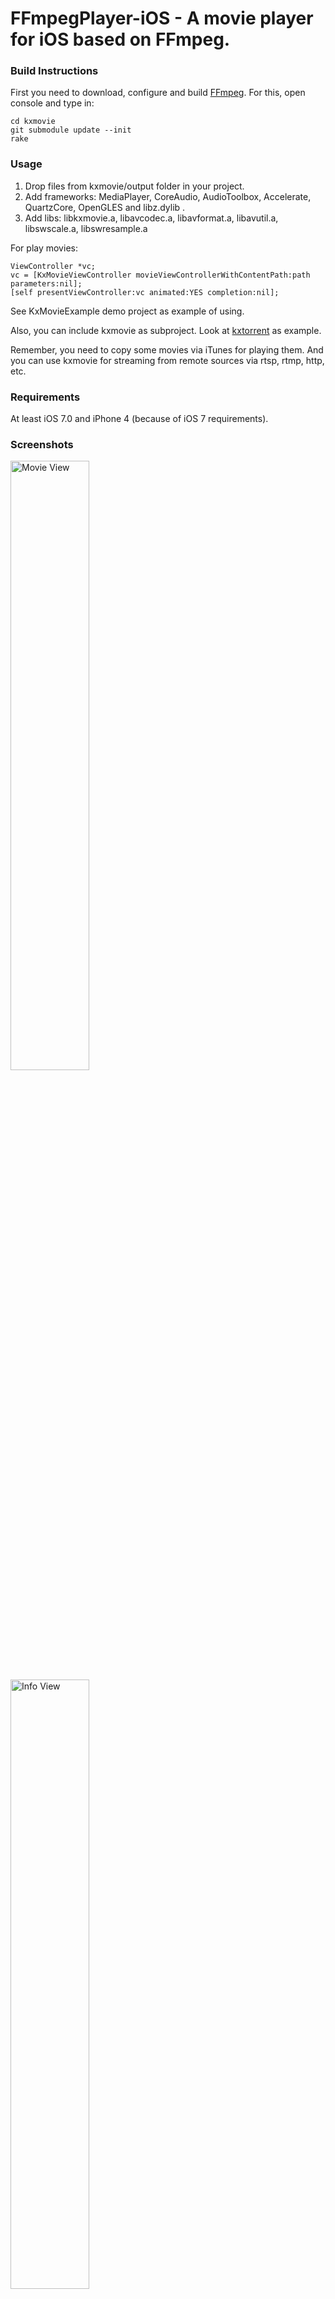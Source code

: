 FFmpegPlayer-iOS - A movie player for iOS based on FFmpeg.
==========================================================

### Build Instructions

First you need to download, configure and build [FFmpeg](http://ffmpeg.org/index.html). For this, open console and type in:
	
	cd kxmovie
	git submodule update --init	
	rake

### Usage

1. Drop files from kxmovie/output folder in your project.
2. Add frameworks: MediaPlayer, CoreAudio, AudioToolbox, Accelerate, QuartzCore, OpenGLES and libz.dylib .
3. Add libs: libkxmovie.a, libavcodec.a, libavformat.a, libavutil.a, libswscale.a, libswresample.a

For play movies:

	ViewController *vc;
	vc = [KxMovieViewController movieViewControllerWithContentPath:path parameters:nil];
	[self presentViewController:vc animated:YES completion:nil];

See KxMovieExample demo project as example of using.

Also, you can include kxmovie as subproject. Look at [kxtorrent](https://github.com/kolyvan/kxtorrent) as example.

Remember, you need to copy some movies via iTunes for playing them. And you can use kxmovie for streaming from remote sources via rtsp, rtmp, http, etc.

### Requirements

At least iOS 7.0 and iPhone 4 (because of iOS 7 requirements).

### Screenshots

<img src="https://raw.github.com/atelierdumobile/FFmpegPlayer-iOS/master/readme-media/screenshot-movie.png" alt="Movie View" width="50%">
<img src="https://raw.github.com/atelierdumobile/FFmpegPlayer-iOS/master/readme-media/screenshot-info.png" alt="Info View" width="50%">
<img src="https://raw.github.com/atelierdumobile/FFmpegPlayer-iOS/master/readme-media/screenshot-movie-landscape.png" alt="Movie View Landscape" width="50%">

### Feedback

Tweet me — [@kolyvan_ru](http://twitter.com/kolyvan_ru).

Tweet me — [@MonsieurDart](http://twitter.com/MonsieurDart).

==========================================================
这个项目只是为了熟悉ffmpeg，得到一个在iOS环境上可以运行的工程。
ffmpeg相关使用了编译好的文件而不是工程的方式引入，真机和模拟器都可以运行。模拟器需要使用`Rosetta`。
2024.0619
